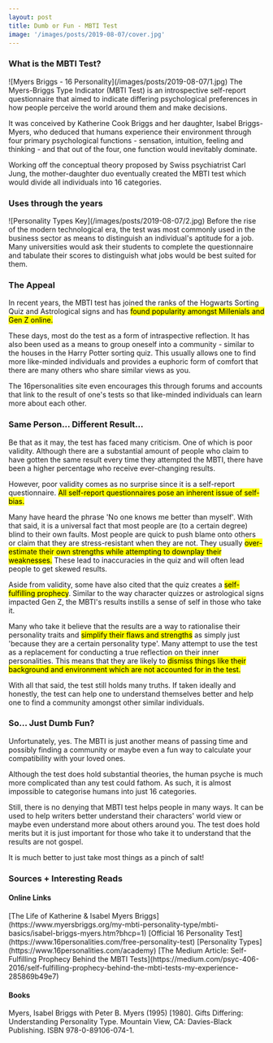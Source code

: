 ```yaml
---
layout: post
title: Dumb or Fun - MBTI Test
image: '/images/posts/2019-08-07/cover.jpg'
---
```


<h3>What is the MBTI Test?</h3>
![Myers Briggs - 16 Personality](/images/posts/2019-08-07/1.jpg)
The Myers-Briggs Type Indicator (MBTI Test) is an introspective self-report questionnaire that aimed to indicate differing psychological preferences in how people perceive the world around them and make decisions.

It was conceived by  Katherine Cook Briggs and her daughter, Isabel Briggs-Myers, who deduced that humans experience their environment through four primary psychological functions - sensation, intuition, feeling and thinking - and that out of the four, one function would inevitably dominate.

Working off  the conceptual theory proposed by Swiss psychiatrist Carl Jung, the mother-daughter duo eventually created the MBTI test which would divide all individuals  into 16 categories.

<h3>Uses through the years</h3>
![Personality Types Key](/images/posts/2019-08-07/2.jpg)
Before the rise of the modern technological era, the test was most commonly used in the business sector as means to distinguish an individual's aptitude for a job. Many universities would ask their students to complete the questionnaire and tabulate their scores to distinguish what jobs would be best suited for them.

<h3>The Appeal</h3>
In recent years, the MBTI test has joined the ranks of the Hogwarts Sorting Quiz and Astrological signs and has <mark>found popularity amongst Millenials and Gen Z online.</mark>

These days, most do the test as a form of intraspective reflection. It has also been used as a means to group oneself into a community - similar to the houses in the Harry Potter sorting quiz. This usually allows one to find more like-minded individuals and provides a euphoric form of comfort that there are many others who share similar views as you.

The 16personalities site even encourages this through forums and accounts that link to the result of one's tests so that like-minded individuals can learn more about each other.

<h3>Same Person... Different Result...</h3>
Be that as it may, the test has faced many criticism. One of which is poor validity. Although there are a substantial amount of people who claim to have gotten the same result every time they attempted the MBTI, there have been a higher percentage who receive ever-changing results.

However, poor validity comes as no surprise since it is a self-report questionnaire. <mark>All self-report questionnaires pose an inherent issue of self-bias.</mark>

Many have heard the phrase 'No one knows me better than myself'. With that said, it is a universal fact that most people are (to a certain degree) blind to their own faults. Most people are quick to push blame onto others or claim that they are stress-resistant when they are not. They usually <mark>over-estimate their own strengths while attempting to downplay their weaknesses.</mark> These lead to inaccuracies in the quiz and will often lead people to get skewed results.

Aside from validity, some have also cited that the quiz creates a <mark>self-fulfilling prophecy</mark>. Similar to the way character quizzes or astrological signs impacted Gen Z, the MBTI's results instills a sense of self in those who take it.

Many who take it believe that the results are a way to rationalise their personality traits and <mark>simplify their flaws and strengths</mark> as simply just 'because they are a certain personality type'. Many attempt to use the test as a replacement for conducting a true reflection on their inner personalities. This means that they are likely to <mark>dismiss things like their background and environment which are not accounted for in the test.</mark>

With all that said, the test still holds many truths. If taken ideally and honestly, the test can help one to understand themselves better and help one to find a community amongst other similar individuals.

<h3>So... Just Dumb Fun?</h3>
Unfortunately, yes. The MBTI is just another means of passing time and possibly finding a community or maybe even a fun way to calculate your compatibility with your loved ones.

Although the test does hold substantial theories, the human psyche is much more complicated than any test could fathom. As such, it is almost impossible to categorise humans into just 16 categories.

Still, there is no denying that MBTI test helps people in many ways. It can be used to help writers better understand their characters' world view or maybe even understand more about others around you. The test does hold merits but it is just important for those who take it to understand that the results are not gospel.

It is much better to just take most things as a pinch of salt!

<h3>Sources + Interesting Reads</h3>
<h4>Online Links</h4>
[The Life of Katherine & Isabel Myers Briggs](https://www.myersbriggs.org/my-mbti-personality-type/mbti-basics/isabel-briggs-myers.htm?bhcp=1)
[Official 16 Personality Test](https://www.16personalities.com/free-personality-test)
[Personality Types](https://www.16personalities.com/academy)
[The Medium Article: Self-Fulfilling Prophecy Behind the MBTI Tests](https://medium.com/psyc-406-2016/self-fulfilling-prophecy-behind-the-mbti-tests-my-experience-285869b49e7)

<h4>Books</h4>
Myers, Isabel Briggs with Peter B. Myers (1995) [1980]. Gifts Differing: Understanding Personality Type. Mountain View, CA: Davies-Black Publishing. ISBN 978-0-89106-074-1.

